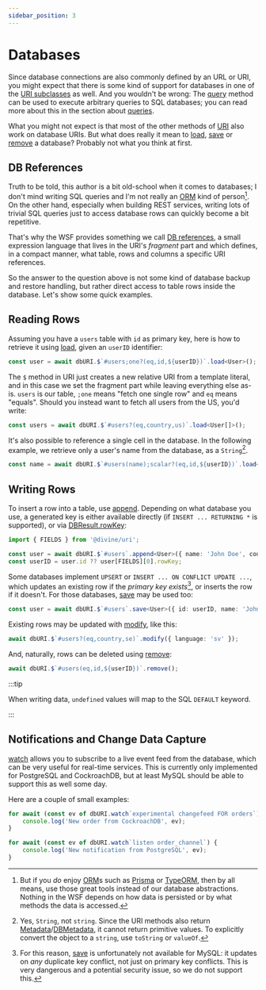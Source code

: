 ```yaml
---
sidebar_position: 3
---
```


# Databases

Since database connections are also commonly defined by an URL or URI, you might expect that there is some kind of
support for databases in one of the [URI subclasses][DatabaseURI] as well. And you wouldn't be wrong: The [query] method
can be used to execute arbitrary queries to SQL databases; you can read more about this in the section about [queries].

What you might not expect is that most of the other methods of [URI] also work on database URIs. But what does really it
mean to [load], [save] or [remove] a database? Probably not what you think at first.

## DB References

Truth to be told, this author is a bit old-school when it comes to databases; I don't mind writing SQL queries and I'm
not really an [ORM] kind of person[^1]. On the other hand, especially when building REST services, writing lots of
trivial SQL queries just to access database rows can quickly become a bit repetitive.

That's why the WSF provides something we call [DB references], a small expression language that lives in the URI's
*fragment* part and which defines, in a compact manner, what table, rows and columns a specific URI references.

So the answer to the question above is not some kind of database backup and restore handling, but rather direct access
to table rows inside the database. Let's show some quick examples.

## Reading Rows

Assuming you have a `users` table with `id` as primary key, here is how to retrieve it using [load], given an `userID`
identifier:

```ts
const user = await dbURI.$`#users;one?(eq,id,${userID})`.load<User>();
```

The `$` method in URI just creates a new relative URI from a template literal, and in this case we set the fragment part
while leaving everything else as-is. `users` is our table, `;one` means "fetch one single row" and `eq` means "equals".
Should you instead want to fetch all users from the US, you'd write:

```ts
const users = await dbURI.$`#users?(eq,country,us)`.load<User[]>();
```

It's also possible to reference a single cell in the database. In the following example, we retrieve only a user's name
from the database, as a `String`[^2].

```ts
const name = await dbURI.$`#users(name);scalar?(eq,id,${userID})`.load<String>();
```

## Writing Rows

To insert a row into a table, use [append]. Depending on what database you use, a generated key is either available
directly (if `INSERT ... RETURNING *` is supported), or via [DBResult.rowKey]:

```ts
import { FIELDS } from '@divine/uri';

const user = await dbURI.$`#users`.append<User>({ name: 'John Doe', country: 'us' });
const userID = user.id ?? user[FIELDS][0].rowKey;
```

Some databases implement `UPSERT` or `INSERT ... ON CONFLICT UPDATE ...`, which updates an existing row if the *primary
key exists*[^3], or inserts the row if it doesn't. For those databases, [save] may be used too:

```ts
const user = await dbURI.$`#users`.save<User>({ id: userID, name: 'John Doe', country: 'us' });
```

Existing rows may be updated with [modify], like this:

```ts
await dbURI.$`#users?(eq,country,se)`.modify({ language: 'sv' });
```

And, naturally, rows can be deleted using [remove]:

```ts
await dbURI.$`#users(eq,id,${userID})`.remove();
```

:::tip

When writing data, `undefined` values will map to the SQL `DEFAULT` keyword.

:::

## Notifications and Change Data Capture

[watch] allows you to subscribe to a live event feed from the database, which can be very useful for real-time services.
This is currently only implemented for PostgreSQL and CockroachDB, but at least MySQL should be able to support this as
well some day.

Here are a couple of small examples:

```ts
for await (const ev of dbURI.watch`experimental changefeed FOR orders`) {
    console.log('New order from CockroachDB', ev);
}
```

```ts
for await (const ev of dbURI.watch`listen order_channel`) {
    console.log('New notification from PostgreSQL', ev);
}
```

[^1]: But if you *do* enjoy [ORM]s such as [Prisma](https://www.prisma.io/) or [TypeORM](https://typeorm.io/), then by
      all means, use those great tools instead of our database abstractions. Nothing in the WSF depends on how data is
      persisted or by what methods the data is accessed.
[^2]: Yes, `String`, not `string`. Since the URI methods also return [Metadata]/[DBMetadata], it cannot return primitive
      values. To explicitly convert the object to a `string`, use `toString` or `valueOf`.
[^3]: For this reason, [save] is unfortunately not available for MySQL: it updates on *any* duplicate key conflict, not
      just on primary key conflicts. This is very dangerous and a potential security issue, so we do not support this.

[ORM]:             https://en.wikipedia.org/wiki/Object%E2%80%93relational_mapping
[URI]:             ../api/classes/divine_uri.URI.md
[queries]:         ../query/query.md

[Metadata]:        ../api/interfaces/divine_uri.Metadata.md
[DBMetadata]:      ../api/interfaces/divine_uri.DBMetadata.md
[DBResult.rowKey]: ../api/classes/divine_uri.DBResult.md#rowkey
[DatabaseURI]:     ../api/classes/divine_uri.DatabaseURI.md
[DB references]:   ../api/classes/divine_uri.DatabaseURI.md#crud-row-operations-with-db-references
[load]:            ../api/classes/divine_uri.DatabaseURI.md#load
[save]:            ../api/classes/divine_uri.DatabaseURI.md#save
[append]:          ../api/classes/divine_uri.DatabaseURI.md#append
[modify]:          ../api/classes/divine_uri.DatabaseURI.md#modify
[remove]:          ../api/classes/divine_uri.DatabaseURI.md#remove
[query]:           ../api/classes/divine_uri.DatabaseURI.md#query
[watch]:           ../api/classes/divine_uri.DatabaseURI.md#watch
